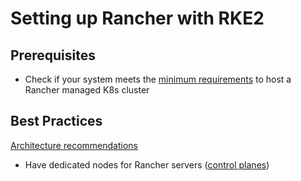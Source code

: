 # Setting up Rancher with RKE2

## Prerequisites

- Check if your system meets the [minimum requirements](https://ranchermanager.docs.rancher.com/how-to-guides/new-user-guides/kubernetes-clusters-in-rancher-setup/node-requirements-for-rancher-managed-clusters) to host a Rancher managed K8s cluster

## Best Practices

[Architecture recommendations](https://ranchermanager.docs.rancher.com/reference-guides/rancher-manager-architecture/architecture-recommendations#environment-for-kubernetes-installations)

- Have dedicated nodes for Rancher servers ([control planes](https://ranchermanager.docs.rancher.com/reference-guides/kubernetes-concepts#controlplane-nodes))
